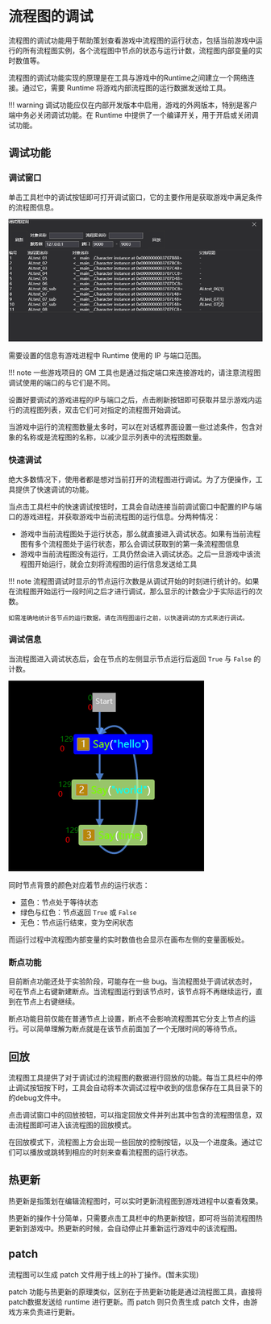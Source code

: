 # 流程图的调试

流程图的调试功能用于帮助策划查看游戏中流程图的运行状态，包括当前游戏中运行的所有流程图实例，各个流程图中节点的状态与运行计数，流程图内部变量的实时数值等。

流程图的调试功能实现的原理是在工具与游戏中的Runtime之间建立一个网络连接。通过它，需要 Runtime 将游戏内部流程图的运行数据发送给工具。

!!! warning
    调试功能应仅在内部开发版本中启用，游戏的外网版本，特别是客户端中务必关闭调试功能。在 Runtime 中提供了一个编译开关，用于开启或关闭调试功能。

## 调试功能

### 调试窗口

单击工具栏中的调试按钮即可打开调试窗口，它的主要作用是获取游戏中满足条件的流程图信息。

![调试对话框](img/debugdlg_screenshot.png)

需要设置的信息有游戏进程中 Runtime 使用的 IP 与端口范围。

!!! note
    一些游戏项目的 GM 工具也是通过指定端口来连接游戏的，请注意流程图调试使用的端口的与它们是不同。

设置好要调试的游戏进程的IP与端口之后，点击刷新按钮即可获取并显示游戏内运行的流程图列表，双击它们可对指定的流程图开始调试。

当游戏中运行的流程图数量太多时，可以在对话框界面设置一些过滤条件，包含对象的名称或是流程图的名称，以减少显示列表中的流程图数量。

### 快速调试

绝大多数情况下，使用者都是想对当前打开的流程图进行调试。为了方便操作，工具提供了快速调试的功能。

当点击工具栏中的快速调试按钮时，工具会自动连接当前调试窗口中配置的IP与端口的游戏进程，并获取游戏中当前流程图的运行信息。分两种情况：

- 游戏中当前流程图处于运行状态，那么就直接进入调试状态。如果有当前流程图有多个流程图处于运行状态，那么会调试获取到的第一条流程图信息
- 游戏中当前流程图没有运行，工具仍然会进入调试状态。之后一旦游戏中该流程图开始运行，就会立刻将流程图的运行信息发送给工具

!!! note
    流程图调试时显示的节点运行次数是从调试开始的时刻进行统计的。如果在流程图开始运行一段时间之后才进行调试，那么显示的计数会少于实际运行的次数。
    
    如需准确地统计各节点的运行数据，请在流程图运行之前，以快速调试的方式来进行调试。

### 调试信息

当流程图进入调试状态后，会在节点的左侧显示节点运行后返回 `True` 与 `False` 的计数。

![调试信息显示](img/debug_chart.png)

同时节点背景的颜色对应着节点的运行状态：

- 蓝色：节点处于等待状态
- 绿色与红色：节点返回 `True` 或 `False`
- 无色：节点运行结束，变为空闲状态

而运行过程中流程图内部变量的实时数值也会显示在画布左侧的变量面板处。

### 断点功能

目前断点功能还处于实验阶段，可能存在一些 bug。当流程图处于调试状态时，可在节点上右键新建断点。当流程图运行到该节点时，该节点将不再继续运行，直到在节点上右键继续。

断点功能目前仅能在普通节点上设置，断点不会影响流程图其它分支上节点的运行。可以简单理解为断点就是在该节点前面加了一个无限时间的等待节点。

## 回放

流程图工具提供了对于调试过的流程图的数据进行回放的功能。每当工具栏中的停止调试按钮按下时，工具会自动将本次调试过程中收到的信息保存在工具目录下的的debug文件中。

点击调试窗口中的回放按钮，可以指定回放文件并列出其中包含的流程图信息，双击流程图即可进入该流程图的回放模式。

在回放模式下，流程图上方会出现一些回放的控制按钮，以及一个进度条。通过它们可以播放或跳转到相应的时刻来查看流程图的运行状态。

## 热更新

热更新是指策划在编辑流程图时，可以实时更新流程图到游戏进程中以查看效果。

热更新的操作十分简单，只需要点击工具栏中的热更新按钮，即可将当前流程图热更新到游戏中。热更新的时候，会自动停止并重新运行游戏中的该流程图。

## patch

流程图可以生成 patch 文件用于线上的补丁操作。(暂未实现)

patch 功能与热更新的原理类似，区别在于热更新功能是通过流程图工具，直接将patch数据发送给 runtime 进行更新。而 patch 则只负责生成 patch 文件，由游戏方来负责进行更新。